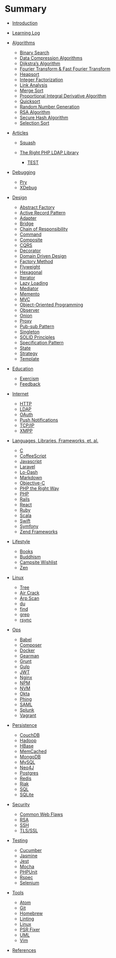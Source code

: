 # Summary

-   [Introduction](README.md)

-   [Learning Log](learning_log.md)

-   [Algorithms](algorithms/README.md)

    -   [Binary Search](algorithms/binary_search.md)
    -   [Data Compression Algorithms]()
    -   [Dijkstra’s Algorithm]()
    -   [Fourier Transform & Fast Fourier Transform]()
    -   [Heapsort](algorithms/heapsort.md)
    -   [Integer Factorization]()
    -   [Link Analysis]()
    -   [Merge Sort](algorithms/merge_sort.md)
    -   [Proportional Integral Derivative Algorithm]()
    -   [Quicksort](algorithms/quicksort.md)
    -   [Random Number Generation]()
    -   [RSA Algorithm]()
    -   [Secure Hash Algorithm]()
    -   [Selection Sort]()

-   [Articles](articles/README.md)

    -   [Squash](articles/squash.md)
    -   [The Right PHP LDAP Library](articles/search_for_php_ldap_library.md)

        -   [TEST]()

-   [Debugging](debugging/README.md)

    -   [Pry]()
    -   [XDebug]()

-   [Design](design/README.md)

    -   [Abstract Factory](design/abstract_factory.md)
    -   [Active Record Pattern](design/active_record_pattern.md)
    -   [Adapter](design/adapter.md)
    -   [Bridge](design/bridge.md)
    -   [Chain of Responsibility](design/chain_of_responsibility.md)
    -   [Command](design/command.md)
    -   [Composite](design/composite.md)
    -   [CQRS](design/cqrs.md)
    -   [Decorator](design/decorator.md)
    -   [Domain Driven Design](design/ddd.md)
    -   [Factory Method](design/factory_method.md)
    -   [Flyweight](design/flyweight.md)
    -   [Hexagonal](design/hexagonal.md)
    -   [Iterator](design/iterator.md)
    -   [Lazy Loading](design/lazy_loading.md)
    -   [Mediator](design/mediator.md)
    -   [Memento](design/memento.md)
    -   [MVC](design/mvc.md)
    -   [Object-Oriented Programming](design/oop.md)
    -   [Observer](design/observer.md)
    -   [Onion](design/onion.md)
    -   [Proxy](design/proxy.md)
    -   [Pub-sub Pattern](design/pub_sub.md)
    -   [Singleton](design/singleton.md)
    -   [SOLID Principles](design/solid.md)
    -   [Specification Pattern](design/specification_pattern.md)
    -   [State](design/state.md)
    -   [Strategy](design/strategy.md)
    -   [Template](design/template.md)

-   [Education](education/README.md)

    -   [Exercism](education/exercism.md)
    -   [Feedback](education/feedback.md)

-   [Internet](internet/README.md)

    -   [HTTP](internet/http.md)
    -   [LDAP](internet/ldap.md)
    -   [OAuth](internet/oauth.md)
    -   [Push Notifications](internet/push_notifications.md)
    -   [TCP/IP]()
    -   [XMPP](internet/xmpp.md)

-   [Languages, Libraries, Frameworks, et. al.](languages/README.md)

    -   [C](languages/c.md)
    -   [CoffeeScript](languages/coffeescript.md)
    -   [Javascript](languages/javascript.md)
    -   [Laravel]()
    -   [Lo-Dash]()
    -   [Markdown](languages/markdown.md)
    -   [Objective-C](languages/objective-c.md)
    -   [PHP the Right Way](languages/php-the-right-way.md)
    -   [PHP](languages/php.md)
    -   [Rails](languages/rails.md)
    -   [React](languages/react.md)
    -   [Ruby](languages/ruby.md)
    -   [Scala](languages/scala.md)
    -   [Swift](languages/swift.md)
    -   [Symfony]()
    -   [Zend Frameworks]()

-   [Lifestyle](lifestyle/README.md)

    -   [Books](lifestyle/books.md)
    -   [Buddhism](lifestyle/buddhism.md)
    -   [Campsite Wishlist](lifestyle/campsite_wishlist.md)
    -   [Zen](lifestyle/zen.md)

-   [Linux](linux/README.md)

    -   [Tree](linux/tree.md)
    -   [Air Crack]()
    -   [Arp Scan]()
    -   [du](linux/du.md)
    -   [find]()
    -   [grep](linux/grep.md)
    -   [rsync](linux/rsync.md)

-   [Ops](ops/README.md)

    -   [Babel]()
    -   [Composer](ops/composer.md)
    -   [Docker](ops/docker.md)
    -   [Gearman](ops/gearman.md)
    -   [Grunt]()
    -   [Gulp](ops/gulp.md)
    -   [JWT](ops/jwt.md)
    -   [Nginx]()
    -   [NPM](ops/npm.md)
    -   [NVM](ops/nvm.md)
    -   [Okta]()
    -   [Phing](ops/phing.md)
    -   [SAML]()
    -   [Splunk]()
    -   [Vagrant]()

-   [Persistence](persistence/README.md)

    -   [CouchDB]()
    -   [Hadoop]()
    -   [HBase]()
    -   [MemCached]()
    -   [MongoDB]()
    -   [MySQL]()
    -   [Neo4J]()
    -   [Postgres](persistence/postgres.md)
    -   [Redis]()
    -   [Riak]()
    -   [SQL](persistence/sql.md)
    -   [SQLite](persistence/sqlite.md)

-   [Security](security/README.md)

    -   [Common Web Flaws](security/common_web_security_flaws.md)
    -   [RSA]()
    -   [SSH](security/ssh.md)
    -   [TLS/SSL]()

-   [Testing](testing/README.md)

    -   [Cucumber]()
    -   [Jasmine]()
    -   [Jest]()
    -   [Mocha]()
    -   [PHPUnit]()
    -   [Rspec](testing/rspec.md)
    -   [Selenium](testing/selenium.md)

-   [Tools](tools/README.md)

    -   [Atom]()
    -   [Git](tools/git.md)
    -   [Homebrew](tools/homebrew.md)
    -   [Linting]()
    -   [Linux](tools/linux.md)
    -   [PSR Fixer](tools/psr-fixer.md)
    -   [UML](tools/uml.md)
    -   [Vim](tools/vim.md)

-   [References](references.md)
